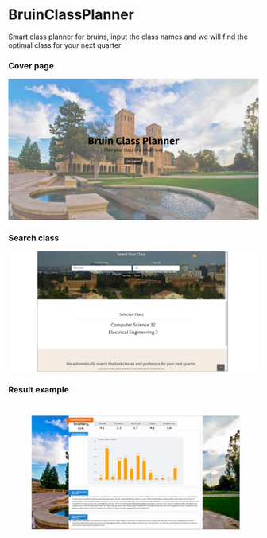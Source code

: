 # BruinClassPlanner
Smart class planner for bruins, input the class names and we will find the optimal class for your next quarter

### Cover page
![alt text](https://github.com/heboyuan/Bruin-Class-Planner/blob/master/cover.png)

### Search class
![alt text](https://github.com/heboyuan/Bruin-Class-Planner/blob/master/input.png)

### Result example
![alt text](https://github.com/heboyuan/Bruin-Class-Planner/blob/master/show.png)
